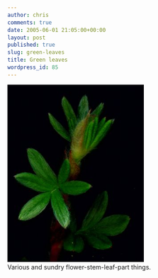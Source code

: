 ```yaml
---
author: chris
comments: true
date: 2005-06-01 21:05:00+00:00
layout: post
published: true
slug: green-leaves
title: Green leaves
wordpress_id: 85
---
```


[![](/static/img/Scan201_May_31_2005.jpg)](/static/img/Scan201_May_31_2005.jpg)  
Various and sundry flower-stem-leaf-part things.
